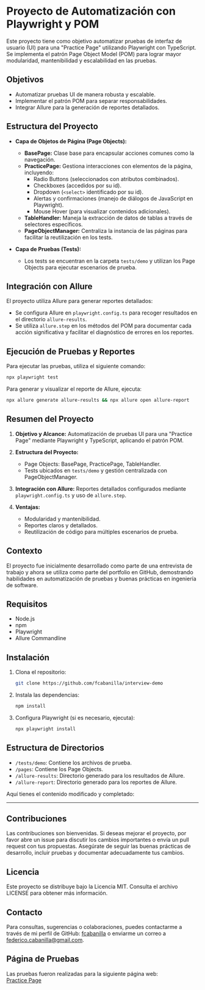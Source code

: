 # Proyecto de Automatización con Playwright y POM

Este proyecto tiene como objetivo automatizar pruebas de interfaz de usuario (UI) para una "Practice Page" utilizando Playwright con TypeScript. Se implementa el patrón Page Object Model (POM) para lograr mayor modularidad, mantenibilidad y escalabilidad en las pruebas.

## Objetivos

- Automatizar pruebas UI de manera robusta y escalable.
- Implementar el patrón POM para separar responsabilidades.
- Integrar Allure para la generación de reportes detallados.

## Estructura del Proyecto

- **Capa de Objetos de Página (Page Objects):**

  - **BasePage:** Clase base para encapsular acciones comunes como la navegación.
  - **PracticePage:** Gestiona interacciones con elementos de la página, incluyendo:
    - Radio Buttons (seleccionados con atributos combinados).
    - Checkboxes (accedidos por su id).
    - Dropdown (`<select>` identificado por su id).
    - Alertas y confirmaciones (manejo de diálogos de JavaScript en Playwright).
    - Mouse Hover (para visualizar contenidos adicionales).
  - **TableHandler:** Maneja la extracción de datos de tablas a través de selectores específicos.
  - **PageObjectManager:** Centraliza la instancia de las páginas para facilitar la reutilización en los tests.

- **Capa de Pruebas (Tests):**
  - Los tests se encuentran en la carpeta `tests/demo` y utilizan los Page Objects para ejecutar escenarios de prueba.

## Integración con Allure

El proyecto utiliza Allure para generar reportes detallados:

- Se configura Allure en `playwright.config.ts` para recoger resultados en el directorio `allure-results`.
- Se utiliza `allure.step` en los métodos del POM para documentar cada acción significativa y facilitar el diagnóstico de errores en los reportes.

## Ejecución de Pruebas y Reportes

Para ejecutar las pruebas, utiliza el siguiente comando:

```bash
npx playwright test
```

Para generar y visualizar el reporte de Allure, ejecuta:

```bash
npx allure generate allure-results && npx allure open allure-report
```

## Resumen del Proyecto

1. **Objetivo y Alcance:**
   Automatización de pruebas UI para una "Practice Page" mediante Playwright y TypeScript, aplicando el patrón POM.

2. **Estructura del Proyecto:**

   - Page Objects: BasePage, PracticePage, TableHandler.
   - Tests ubicados en `tests/demo` y gestión centralizada con PageObjectManager.

3. **Integración con Allure:**
   Reportes detallados configurados mediante `playwright.config.ts` y uso de `allure.step`.

4. **Ventajas:**
   - Modularidad y mantenibilidad.
   - Reportes claros y detallados.
   - Reutilización de código para múltiples escenarios de prueba.

## Contexto

El proyecto fue inicialmente desarrollado como parte de una entrevista de trabajo y ahora se utiliza como parte del portfolio en GitHub, demostrando habilidades en automatización de pruebas y buenas prácticas en ingeniería de software.

## Requisitos

- Node.js
- npm
- Playwright
- Allure Commandline

## Instalación

1. Clona el repositorio:

   ```bash
   git clone https://github.com/fcabanilla/interview-demo
   ```

2. Instala las dependencias:

   ```bash
   npm install
   ```

3. Configura Playwright (si es necesario, ejecuta):

   ```bash
   npx playwright install
   ```

## Estructura de Directorios

- `/tests/demo`: Contiene los archivos de prueba.
- `/pages`: Contiene los Page Objects.
- `/allure-results`: Directorio generado para los resultados de Allure.
- `/allure-report`: Directorio generado para los reportes de Allure.

Aquí tienes el contenido modificado y completado:

---

## Contribuciones

Las contribuciones son bienvenidas. Si deseas mejorar el proyecto, por favor abre un issue para discutir los cambios importantes o envía un pull request con tus propuestas. Asegúrate de seguir las buenas prácticas de desarrollo, incluir pruebas y documentar adecuadamente tus cambios.

## Licencia

Este proyecto se distribuye bajo la Licencia MIT. Consulta el archivo LICENSE para obtener más información.

## Contacto

Para consultas, sugerencias o colaboraciones, puedes contactarme a través de mi perfil de GitHub: [fcabanilla](https://github.com/fcabanilla) o enviarme un correo a [federico.cabanilla@gmail.com](mailto:federico.cabanilla@gmail.com).

## Página de Pruebas

Las pruebas fueron realizadas para la siguiente página web:  
[Practice Page](https://rahulshettyacademy.com/AutomationPractice/)
